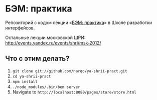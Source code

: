 БЭМ: практика
=============

Репозиторий с кодом лекции «[БЭМ: практика](http://events.yandex.ru/talks/406/)» в Школе разработки интерфейсов.

Остальные лекции московской ШРИ: http://events.yandex.ru/events/shri/msk-2012/


Что с этим делать?
------------------

1. `git clone git://github.com/narqo/ya-shrii-pract.git`
2. `cd ya-shrii-pract`
3. `npm install`
4. `./node_modules/.bin/bem server`
5. Navigate to `http://localhost:8080/pages/store/store.html`
